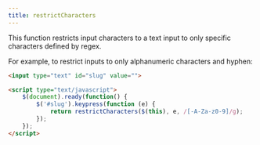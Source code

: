```yaml
---
title: restrictCharacters
---
```


This function restricts input characters to a text input to only specific characters defined by regex.

For example, to restrict inputs to only alphanumeric characters and hyphen:

```html
<input type="text" id="slug" value="">

<script type="text/javascript">
    $(document).ready(function() {
        $('#slug').keypress(function (e) {
            return restrictCharacters($(this), e, /[-A-Za-z0-9]/g);
        });
    });
</script>
```
